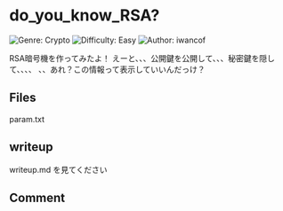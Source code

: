# do_you_know_RSA?
![Genre: Crypto](https://img.shields.io/badge/genre-Crypto-brightgreen?style=for-the-badge)
![Difficulty: Easy](https://img.shields.io/badge/difficulty-Easy-blue?style=for-the-badge)
![Author: iwancof](https://img.shields.io/badge/author-iwancof-lightgrey?style=for-the-badge)

RSA暗号機を作ってみたよ！
えーと、、、公開鍵を公開して、、、秘密鍵を隠して、、、、
、、あれ？この情報って表示していいんだっけ？

## Files
param.txt

## writeup
writeup.md を見てください

## Comment
